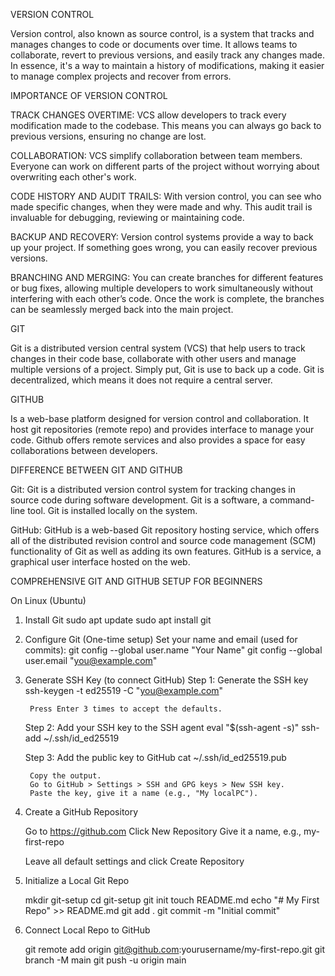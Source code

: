 VERSION CONTROL 

Version control, also known as source control, is a system that tracks and manages changes to code or documents over time. It allows teams to collaborate, revert to previous versions, and easily track any changes made. In essence, it's a way to maintain a history of modifications, making it easier to manage complex projects and recover from errors. 

IMPORTANCE OF VERSION CONTROL

TRACK CHANGES OVERTIME:
VCS allow developers to track every modification made to the codebase. This means you can always go back to previous versions, ensuring no change are lost.

COLLABORATION:
VCS simplify collaboration between team members. Everyone can work on different parts of the project without worrying about overwriting each other's work.

CODE HISTORY AND AUDIT TRAILS: With version control, you can see who made specific changes, when they were made and why. This audit trail is invaluable for debugging, reviewing or maintaining code.

BACKUP AND RECOVERY: Version control systems provide a way to back up your project. If something goes wrong, you can easily recover previous versions.

BRANCHING AND MERGING:
You can create branches for different features or bug fixes, allowing multiple developers to work simultaneously without interfering with each other’s code. Once the work is complete, the branches can be seamlessly merged back into the main project.

GIT

Git is a distributed version central system (VCS) that help users to track changes in their code base, collaborate with other users and manage multiple versions of a project. Simply put, Git is use to back up a code. Git is decentralized, which means it does not require a central server.

GITHUB

Is a web-base platform designed for version control and collaboration. It host git repositories (remote repo) and provides interface to manage your code.
Github offers remote services and also provides a space for easy collaborations between developers.

DIFFERENCE BETWEEN GIT AND GITHUB

Git: Git is a distributed version control system for tracking changes in source code during software development. Git is a software, a command-line tool. Git is installed locally on the system.

GitHub: GitHub is a web-based Git repository hosting service, which offers all of the distributed revision control and source code management (SCM) functionality of Git as well as adding its own features. GitHub is a service, a graphical user interface hosted on the web.

COMPREHENSIVE GIT AND GITHUB SETUP FOR BEGINNERS

On Linux (Ubuntu)

1. Install Git
	sudo apt update
	sudo apt install git

2. Configure Git (One-time setup)
Set your name and email (used for commits):
	git config --global user.name "Your Name"
	git config --global user.email "you@example.com"

3. Generate SSH Key (to connect GitHub)
	Step 1: Generate the SSH key
		ssh-keygen -t ed25519 -C "you@example.com"

		Press Enter 3 times to accept the defaults.

	Step 2: Add your SSH key to the SSH agent
		eval "$(ssh-agent -s)"
		ssh-add ~/.ssh/id_ed25519

	Step 3: Add the public key to GitHub
		cat ~/.ssh/id_ed25519.pub

		Copy the output.
		Go to GitHub > Settings > SSH and GPG keys > New SSH key.
		Paste the key, give it a name (e.g., "My localPC").

4. Create a GitHub Repository

	Go to https://github.com
	Click New Repository
	Give it a name, e.g., my-first-repo

	Leave all default settings and click Create Repository

5. Initialize a Local Git Repo

	mkdir git-setup
	cd git-setup
	git init
	touch README.md
	echo "# My First Repo" >> README.md
	git add .
	git commit -m "Initial commit"

6. Connect Local Repo to GitHub

	git remote add origin git@github.com:yourusername/my-first-repo.git
	git branch -M main
	git push -u origin main


